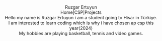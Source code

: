 <p align="center">
  Ruzgar Ertuyun
  <br>
  Home|CSP|Projects
  <br>
  Hello my name is Ruzgar Ertuyun i am a student going to Hisar in Türkiye.
  <br>
  I am interested to learn coding which is why i have chosen ap csp this year(2024)
  <br>
  My hobbies are playing basketball, tennis and video games.
</p>
